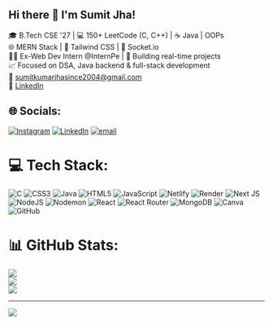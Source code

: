 ## Hi there 👋 I'm Sumit Jha!

🎓 B.Tech CSE '27 | 💻 150+ LeetCode (C, C++) | ☕ Java | OOPs  
🌐 MERN Stack | 🎨 Tailwind CSS | 📡 Socket.io  
🧑‍💻 Ex-Web Dev Intern @InternPe | 🚀 Building real-time projects  
📈 Focused on DSA, Java backend & full-stack development  
📧 sumitkumarjhasince2004@gmail.com  
🔗 [LinkedIn](https://www.linkedin.com/in/sumit-jha-137aaa300)


## 🌐 Socials:
[![Instagram](https://img.shields.io/badge/Instagram-%23E4405F.svg?logo=Instagram&logoColor=white)](https://instagram.com/frÉak_bÅd) [![LinkedIn](https://img.shields.io/badge/LinkedIn-%230077B5.svg?logo=linkedin&logoColor=white)]([https://linkedin.com/in/sumit-jha-137aaa300](https://www.linkedin.com/in/sumit-jha-137aaa300)) [![email](https://img.shields.io/badge/Email-D14836?logo=gmail&logoColor=white)](mailto:sumitkumarjhasince2004@gmail.com) 

# 💻 Tech Stack:
![C](https://img.shields.io/badge/c-%2300599C.svg?style=for-the-badge&logo=c&logoColor=white) ![CSS3](https://img.shields.io/badge/css3-%231572B6.svg?style=for-the-badge&logo=css3&logoColor=white) ![Java](https://img.shields.io/badge/java-%23ED8B00.svg?style=for-the-badge&logo=openjdk&logoColor=white) ![HTML5](https://img.shields.io/badge/html5-%23E34F26.svg?style=for-the-badge&logo=html5&logoColor=white) ![JavaScript](https://img.shields.io/badge/javascript-%23323330.svg?style=for-the-badge&logo=javascript&logoColor=%23F7DF1E) ![Netlify](https://img.shields.io/badge/netlify-%23000000.svg?style=for-the-badge&logo=netlify&logoColor=#00C7B7) ![Render](https://img.shields.io/badge/Render-%46E3B7.svg?style=for-the-badge&logo=render&logoColor=white) ![Next JS](https://img.shields.io/badge/Next-black?style=for-the-badge&logo=next.js&logoColor=white) ![NodeJS](https://img.shields.io/badge/node.js-6DA55F?style=for-the-badge&logo=node.js&logoColor=white) ![Nodemon](https://img.shields.io/badge/NODEMON-%23323330.svg?style=for-the-badge&logo=nodemon&logoColor=%BBDEAD) ![React](https://img.shields.io/badge/react-%2320232a.svg?style=for-the-badge&logo=react&logoColor=%2361DAFB) ![React Router](https://img.shields.io/badge/React_Router-CA4245?style=for-the-badge&logo=react-router&logoColor=white) ![MongoDB](https://img.shields.io/badge/MongoDB-%234ea94b.svg?style=for-the-badge&logo=mongodb&logoColor=white) ![Canva](https://img.shields.io/badge/Canva-%2300C4CC.svg?style=for-the-badge&logo=Canva&logoColor=white) ![GitHub](https://img.shields.io/badge/github-%23121011.svg?style=for-the-badge&logo=github&logoColor=white)
# 📊 GitHub Stats:
![](https://github-readme-stats.vercel.app/api?username=freak-bad16&theme=merko&hide_border=false&include_all_commits=false&count_private=false)<br/>
![](https://nirzak-streak-stats.vercel.app/?user=freak-bad16&theme=merko&hide_border=false)<br/>
![](https://github-readme-stats.vercel.app/api/top-langs/?username=freak-bad16&theme=merko&hide_border=false&include_all_commits=false&count_private=false&layout=compact)

---
[![](https://visitcount.itsvg.in/api?id=freak-bad16&icon=0&color=0)](https://visitcount.itsvg.in)

<!-- Proudly created with GPRM ( https://gprm.itsvg.in ) -->
